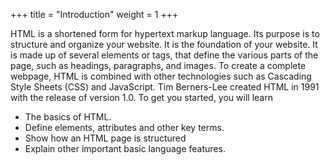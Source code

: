 +++
title = "Introduction"
weight = 1
+++

HTML is a shortened form for hypertext markup language. Its purpose is to structure and organize your website. It is the foundation of your website. It is made up of several elements or tags, that define the various parts of the page, such as headings, paragraphs, and images. To create a complete webpage, HTML is combined with other technologies such as Cascading Style Sheets (CSS) and JavaScript.  Tim Berners-Lee created HTML in 1991 with the release of version 1.0. To get you started, you will learn 
- The basics of HTML. 
- Define elements, attributes and other key terms.
- Show how an HTML page is structured 
- Explain other important basic language features.


